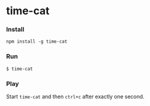 # time-cat

### Install

    npm install -g time-cat

### Run

    $ time-cat

### Play

Start `time-cat` and then `ctrl+c` after exactly one second.

